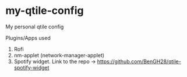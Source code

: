 # my-qtile-config
My personal qtile config

Plugins/Apps used
1. Rofi
2. nm-applet (network-manager-applet)
3. Spotify widget. Link to the repo -> https://github.com/BenGH28/qtile-spotify-widget
